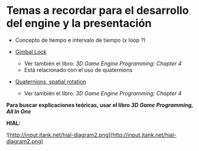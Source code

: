 # Temas a recordar para el desarrollo del engine y la presentación


  * Concepto de tiempo e intervalo de tiempo (x loop ?)

  * [Gimbal Lock](http://en.wikipedia.org/wiki/Gimbal_lock)
    * Ver también el libro: _3D Game Engine Programming: Chapter 4_
    * Está relacionado con el uso de quaternions

  * [Quaternions, spatial rotation](http://en.wikipedia.org/wiki/Quaternions_and_spatial_rotation)
    * Ver también el libro: _3D Game Engine Programming: Chapter 4_


**Para buscar explicaciones teóricas, usar el libro _3D Game Programming, All In One_**



**HIAL:**



![http://input.jtank.net/hial-diagram2.png](http://input.jtank.net/hial-diagram2.png)